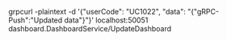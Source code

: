 
grpcurl -plaintext -d '{"userCode": "UC1022", "data": "{\"gRPC-Push\":\"Updated data\"}"}' localhost:50051 dashboard.DashboardService/UpdateDashboard
